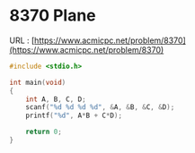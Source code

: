 # 8370 Plane

URL : [https://www.acmicpc.net/problem/8370](https://www.acmicpc.net/problem/8370)

```c
#include <stdio.h>

int main(void)
{
    int A, B, C, D;
    scanf("%d %d %d %d", &A, &B, &C, &D);
    printf("%d", A*B + C*D);

    return 0;
}
```